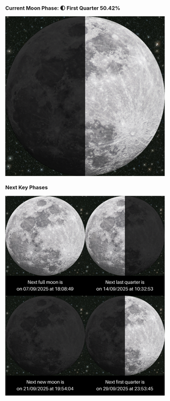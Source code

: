 ### Current Moon Phase: 🌓 First Quarter 50.42%
![Moon Phase](moonphase.png)
### Next Key Phases
![Gallery](gallery.png)